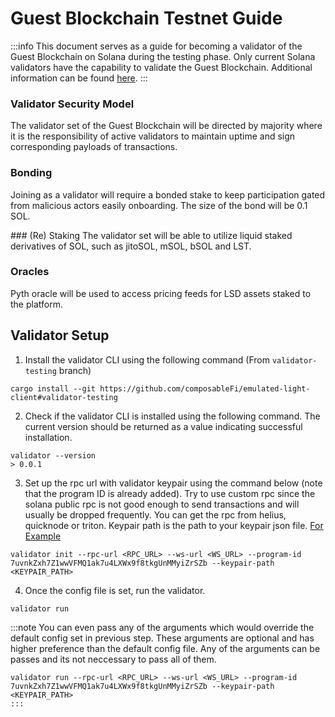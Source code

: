 # Guest Blockchain Testnet Guide

:::info
This document serves as a guide for becoming a validator of the Guest Blockchain on Solana during the testing phase. Only current Solana validators have the capability to validate the Guest Blockchain. Additional information can be found [here](../technology/solana-restaking/technical-overview.md).
:::

### Validator Security Model
The validator set of the Guest Blockchain will be directed by majority where it is the responsibility of active validators to maintain uptime and sign corresponding payloads of transactions.

### Bonding

Joining as a validator will require a bonded stake to keep participation gated from malicious actors easily onboarding. The size of the bond will be 0.1 SOL.

### (Re) Staking
The validator set will be able to utilize liquid staked derivatives of SOL, such as jitoSOL, mSOL, bSOL and LST.   

### Oracles
Pyth oracle will be used to access pricing feeds for LSD assets staked to the platform. 

## Validator Setup

1. Install the validator CLI using the following command (From `validator-testing` branch) 
```
cargo install --git https://github.com/composableFi/emulated-light-client#validator-testing
```
2. Check if the validator CLI is installed using the following command. The current version should be returned as a value indicating successful installation.
```
validator --version
> 0.0.1
```
3. Set up the rpc url with validator keypair using the command below (note that the program ID is already added). Try to use custom 
rpc since the solana public rpc is not good enough to send transactions and will usually be dropped frequently. You can get the rpc
from helius, quicknode or triton. Keypair path is the path to your keypair json file. [For Example](https://github.com/ComposableFi/emulated-light-client/blob/2313bbd4c1f838ce36b894e781ede5eb63b7c698/solana/solana-ibc/keypair.json)
```
validator init --rpc-url <RPC_URL> --ws-url <WS_URL> --program-id 7uvnkZxh7Z1wwVFMQ1ak7u4LXWx9f8tkgUnMMyiZrSZb --keypair-path <KEYPAIR_PATH>
```
4. Once the config file is set, run the validator. 
```
validator run
```
:::note
You can even pass any of the arguments which would override the default config set in previous step. These arguments are
optional and has higher preference than the default config file. Any of the arguments can be passes and its not neccessary to pass
all of them.
```
validator run --rpc-url <RPC_URL> --ws-url <WS_URL> --program-id 7uvnkZxh7Z1wwVFMQ1ak7u4LXWx9f8tkgUnMMyiZrSZb --keypair-path <KEYPAIR_PATH>
:::